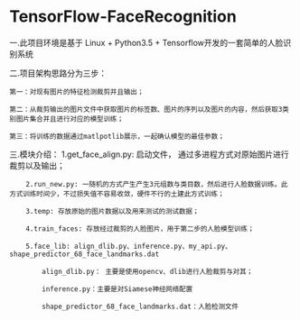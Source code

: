 # TensorFlow-FaceRecognition

一.此项目环境是基于 Linux + Python3.5 + Tensorflow开发的一套简单的人脸识别系统

二.项目架构思路分为三步：

    第一：对现有图片的特征检测裁剪并且输出；

    第二：从裁剪输出的图片文件中获取图片的标签数、图片的序列以及图片的内容，然后获取3类别图片集合并且进行对应的模型训练；

    第三：将训练的数据通过matlpotlib展示，一起确认模型的最佳参数；

三.模块介绍：
        1.get_face_align.py: 启动文件， 通过多进程方式对原始图片进行裁剪以及输出；

        2.run_new.py: 一随机的方式产生产生3元组数与类目数，然后进行人脸数据训练。此方式训练时间少，不过损失值不容易收敛，硬件不行的土建此方式训练；

        3.temp: 存放原始的图片数据以及用来测试的测试数据；

        4.train_faces: 存放经过裁剪的人脸图片，用于第二步的人脸模型训练；

        5.face_lib: align_dlib.py、inference.py、my_api.py、shape_predictor_68_face_landmarks.dat

            align_dlib.py： 主要是使用opencv、dlib进行人脸裁剪与对其；

            inference.py：主要是对Siamese神经网络配置

            shape_predictor_68_face_landmarks.dat：人脸检测文件




